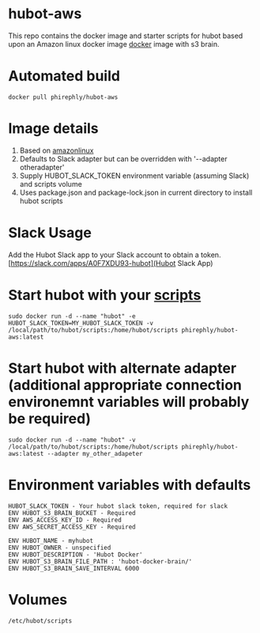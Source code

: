 hubot-aws
==============

This repo contains the docker image and starter scripts for hubot based upon an Amazon linux docker image [docker](https://docker.io) image with s3 brain.

# Automated build

```
docker pull phirephly/hubot-aws
```

# Image details

1. Based on [amazonlinux](https://hub.docker.com/_/amazonlinux)
2. Defaults to Slack adapter but can be overridden with '--adapter otheradapter'
3. Supply HUBOT_SLACK_TOKEN environment variable (assuming Slack) and scripts volume
4. Uses package.json and package-lock.json in current directory to install hubot scripts

# Slack Usage

Add the Hubot Slack app to your Slack account to obtain a token.  [https://slack.com/apps/A0F7XDU93-hubot](Hubot Slack App)

# Start hubot with your [scripts](https://github.com/github/hubot/blob/master/docs/scripting.md)
```
sudo docker run -d --name "hubot" -e HUBOT_SLACK_TOKEN=MY_HUBOT_SLACK_TOKEN -v /local/path/to/hubot/scripts:/home/hubot/scripts phirephly/hubot-aws:latest
```

# Start hubot with alternate adapter (additional appropriate connection environemnt variables will probably be required)
```
sudo docker run -d --name "hubot" -v /local/path/to/hubot/scripts:/home/hubot/scripts phirephly/hubot-aws:latest --adapter my_other_adapeter
```

# Environment variables with defaults

```
HUBOT_SLACK_TOKEN - Your hubot slack token, required for slack
ENV HUBOT_S3_BRAIN_BUCKET - Required
ENV AWS_ACCESS_KEY_ID - Required
ENV AWS_SECRET_ACCESS_KEY - Required

ENV HUBOT_NAME - myhubot
ENV HUBOT_OWNER - unspecified
ENV HUBOT_DESCRIPTION - 'Hubot Docker'
ENV HUBOT_S3_BRAIN_FILE_PATH : 'hubot-docker-brain/'
ENV HUBOT_S3_BRAIN_SAVE_INTERVAL 6000

```

# Volumes
```
/etc/hubot/scripts
```
